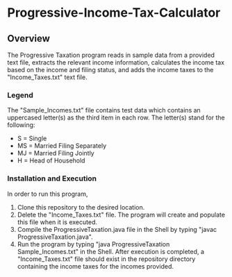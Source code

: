 # Progressive-Income-Tax-Calculator

## Overview
The Progressive Taxation program reads in sample data from a provided text file, extracts the relevant income information, calculates the income tax based on the income and filing status, and adds the income taxes to the "Income_Taxes.txt" text file.
### Legend
The "Sample_Incomes.txt" file contains test data which contains an uppercased letter(s) as the third item in each row. The letter(s) stand for the following: 
- S = Single  
- MS = Married Filing Separately  
- MJ = Married Filing Jointly   
- H = Head of Household
### Installation and Execution
In order to run this program,
1. Clone this repository to the desired location.
2. Delete the "Income_Taxes.txt" file. The program will create and populate this file when it is executed.
3. Compile the ProgressiveTaxation.java file in the Shell by typing "javac ProgressiveTaxation.java".
4. Run the program by typing "java ProgressiveTaxation Sample_Incomes.txt" in the Shell. After execution is completed, a "Income_Taxes.txt" file should exist in the repository directory containing the income taxes for the incomes provided.

